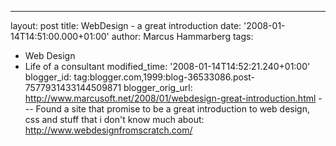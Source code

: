 ---
layout: post
title: WebDesign - a great introduction
date: '2008-01-14T14:51:00.000+01:00'
author: Marcus Hammarberg
tags:
  - Web
Design
  - Life of a consultant
modified_time: '2008-01-14T14:52:21.240+01:00'
blogger_id: tag:blogger.com,1999:blog-36533086.post-7577931433144509871
blogger_orig_url: http://www.marcusoft.net/2008/01/webdesign-great-introduction.html ---
Found a site that promise to be a great introduction to web design, css
and stuff that i don't know much about:
<http://www.webdesignfromscratch.com/>
